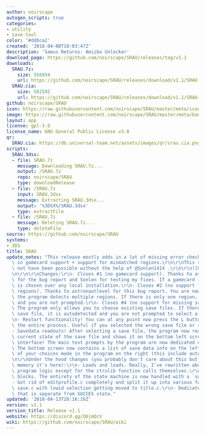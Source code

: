 ```yaml
---
author: noirscape
autogen_scripts: true
categories:
- utility
- save-tool
color: '#ddbca2'
created: '2018-04-08T18:03:47Z'
description: 'Samus Returns: Amiibo Unlocker'
download_page: https://github.com/noirscape/SRAU/releases/tag/v1.1
downloads:
  SRAU.7z:
    size: 556954
    url: https://github.com/noirscape/SRAU/releases/download/v1.1/SRAU.7z
  SRAU.cia:
    size: 582592
    url: https://github.com/noirscape/SRAU/releases/download/v1.1/SRAU.cia
github: noirscape/SRAU
icon: https://raw.githubusercontent.com/noirscape/SRAU/master/meta/icon.png
image: https://raw.githubusercontent.com/noirscape/SRAU/master/meta/banner.png
layout: app
license: gpl-3.0
license_name: GNU General Public License v3.0
qr:
  SRAU.cia: https://db.universal-team.net/assets/images/qr/srau.cia.png
scripts:
  SRAU.3dsx:
  - file: SRAU.7z
    message: Downloading SRAU.7z...
    output: /SRAU.7z
    repo: noirscape/SRAU
    type: downloadRelease
  - file: /SRAU.7z
    input: SRAU.3dsx
    message: Extracting SRAU.3dsx...
    output: '%3DSX%/SRAU.3dsx'
    type: extractFile
  - file: /SRAU.7z
    message: Deleting SRAU.7z...
    type: deleteFile
source: https://github.com/noirscape/SRAU
systems:
- 3DS
title: SRAU
update_notes: "This release mostly adds in a lot of missing error checks and adds\
  \ in gamecard support + support for mismatched regions.\r\n\r\nThis release would\
  \ not have been possible without the help of @Sonlen1414 .\r\n\r\n![QR code](https://user-images.githubusercontent.com/13433513/38756013-40d03e2e-3f68-11e8-96cb-83704530de74.gif)\r\
  \n\r\n\r\nChanges:\r\n- Closes #1 (no gamecard support). Thanks to astronautlevel\
  \ for the bug report and Sonlen for testing my fixes. If a gamecard is found, it\
  \ is chosen over any local installation.\r\n- Closes #2 (no support for mismatched\
  \ regions). Thanks to astronautlevel for this bug report. You are now prompted if\
  \ the program detects multiple regions. If there is only one region, it is autodetected\
  \ and you are not prompted.\r\n- Closes #4 (no support for missing save files).\
  \ The program only allows you to choose existing save files. If there is only one\
  \ save file, it is autodetected and you are not prompted to select a save file.\r\
  \n- Restart functionality! You can at any point now press the L button to restart\
  \ the entire process. Useful if you selected the wrong save file or region.\r\n\
  - Savedata readouts! After selecting a save file, the program now reads out the\
  \ current state of the save file and shows it on the bottom left screen.\r\n- Cleaner\
  \ interface! The main text prompts by the program are now dedicated on the top screen.\
  \ The bottom screen now contains a list of save data info on the left and a list\
  \ of your choices made in the program on the right (this include autodetection).\r\
  \n\r\nUnder the hood changes (you probably don't care about this but for my own\
  \ memory it's here):\r\n- Loads and loads. Really, I've rewritten about 90% of the\
  \ program logic except for the ctrulib function calls themselves.\r\n- No more if\
  \ blocks. The entirety of the state machine is now handled with a `switch`.\r\n\
  - Got rid of editprofile.c completely and split it up into various functions inside\
  \ save.c with lowid selection getting moved to title.c.\r\n- Dedicated failure state\
  \ that is separate from SUCCES state."
updated: '2018-04-13T20:16:16Z'
version: v1.1
version_title: Release v1.1
website: https://discord.gg/Q6jmQcV
wiki: https://github.com/noirscape/SRAU/wiki
---
```

